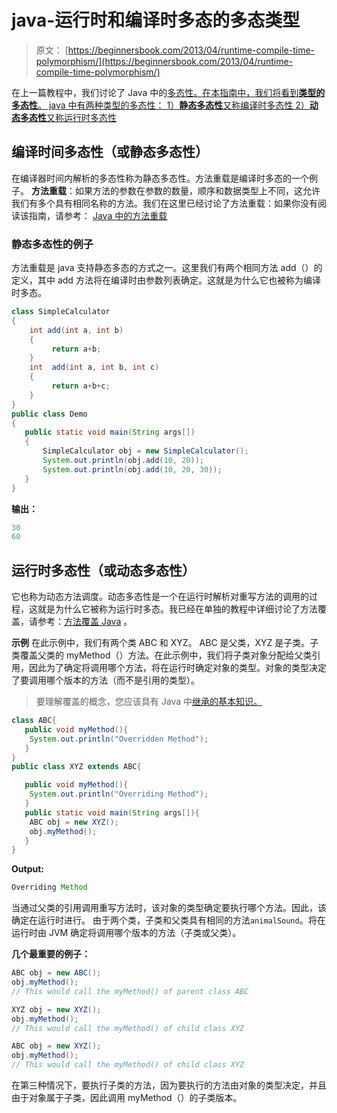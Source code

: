 # java-运行时和编译时多态的多态类型

> 原文： [https://beginnersbook.com/2013/04/runtime-compile-time-polymorphism/](https://beginnersbook.com/2013/04/runtime-compile-time-polymorphism/)

在上一篇教程中，我们讨论了 Java 中的[多态性。在本指南中，我们将看到**类型的多态性**。 java 中有两种类型的多态性：
1）**静态多态性**又称编译时多态性
2）**动态多态性**又称运行时多态性](https://beginnersbook.com/2013/03/polymorphism-in-java/)

## 编译时间多态性（或静态多态性）

在编译器时间内解析的多态性称为静态多态性。方法重载是编译时多态的一个例子。
**方法重载**：如果方法的参数在参数的数量，顺序和数据类型上不同，这允许我们有多个具有相同名称的方法。我们在这里已经讨论了方法重载：如果你没有阅读该指南，请参考： [Java 中的方法重载](https://beginnersbook.com/2013/05/method-overloading/)

### 静态多态性的例子

方法重载是 java 支持静态多态的方式之一。这里我们有两个相同方法 add（）的定义，其中 add 方法将在编译时由参数列表确定。这就是为什么它也被称为编译时多态。

```java
class SimpleCalculator
{
    int add(int a, int b)
    {
         return a+b;
    }
    int  add(int a, int b, int c)  
    {
         return a+b+c;
    }
}
public class Demo
{
   public static void main(String args[])
   {
	   SimpleCalculator obj = new SimpleCalculator();
       System.out.println(obj.add(10, 20));
       System.out.println(obj.add(10, 20, 30));
   }
}

```

**输出：**

```java
30
60

```

## 运行时多态性（或动态多态性）

它也称为动态方法调度。动态多态性是一个在运行时解析对重写方法的调用的过程，这就是为什么它被称为运行时多态。我已经在单独的教程中详细讨论了方法覆盖，请参考：[方法覆盖 Java](https://beginnersbook.com/2014/01/method-overriding-in-java-with-example/) 。

**示例**
在此示例中，我们有两个类 ABC 和 XYZ。 ABC 是父类，XYZ 是子类。子类覆盖父类的 myMethod（）方法。在此示例中，我们将子类对象分配给父类引用，因此为了确定将调用哪个方法，将在运行时确定对象的类型。对象的类型决定了要调用哪个版本的方法（而不是引用的类型）。

> 要理解覆盖的概念，您应该具有 Java 中[继承的基本知识。](https://beginnersbook.com/2013/03/inheritance-in-java/)

```java
class ABC{
   public void myMethod(){
	System.out.println("Overridden Method");
   }
}
public class XYZ extends ABC{

   public void myMethod(){
	System.out.println("Overriding Method");
   }
   public static void main(String args[]){
	ABC obj = new XYZ();
	obj.myMethod();
   }
}
```

**Output:**

```java
Overriding Method
```

当通过父类的引用调用重写方法时，该对象的类型确定要执行哪个方法。因此，该确定在运行时进行。
由于两个类，子类和父类具有相同的方法`animalSound`。将在运行时由 JVM 确定将调用哪个版本的方法（子类或父类）。

**几个最重要的例子：**

```java
ABC obj = new ABC();
obj.myMethod();
// This would call the myMethod() of parent class ABC

XYZ obj = new XYZ();
obj.myMethod();
// This would call the myMethod() of child class XYZ

ABC obj = new XYZ();
obj.myMethod();
// This would call the myMethod() of child class XYZ

```

在第三种情况下，要执行子类的方法，因为要执行的方法由对象的类型决定，并且由于对象属于子类，因此调用 myMethod（）的子类版本。
